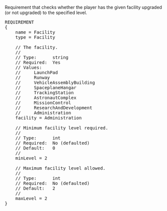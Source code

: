 Requirement that checks whether the player has the given facility upgraded (or not upgraded) to the specified level.

<pre>
REQUIREMENT
{
    name = Facility
    type = Facility

    // The facility.
    //
    // Type:      string
    // Required:  Yes
    // Values:
    //     LaunchPad
    //     Runway
    //     VehicleAssemblyBuilding
    //     SpaceplaneHangar
    //     TrackingStation
    //     AstronautComplex
    //     MissionControl
    //     ResearchAndDevelopment
    //     Administration
    facility = Administration

    // Minimum facility level required.
    //
    // Type:      int
    // Required:  No (defaulted)
    // Default:   0
    //
    minLevel = 2

    // Maximum facility level allowed.
    //
    // Type:      int
    // Required:  No (defaulted)
    // Default:   2
    //
    maxLevel = 2
}
</pre>
